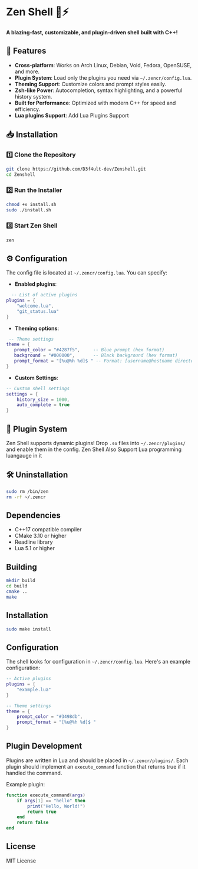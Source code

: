 # Zen Shell 🦈⚡  

**A blazing-fast, customizable, and plugin-driven shell built with C++!**  

## 🚀 Features  
- **Cross-platform**: Works on Arch Linux, Debian, Void, Fedora, OpenSUSE, and more.  
- **Plugin System**: Load only the plugins you need via `~/.zencr/config.lua`.  
- **Theming Support**: Customize colors and prompt styles easily.  
- **Zsh-like Power**: Autocompletion, syntax highlighting, and a powerful history system.  
- **Built for Performance**: Optimized with modern C++ for speed and efficiency.  
- **Lua plugins Support**: Add Lua Plugins Support 

## 📥 Installation  

### 1️⃣ Clone the Repository  
```sh
git clone https://github.com/D3f4ult-dev/Zenshell.git
cd Zenshell
```

### 2️⃣ Run the Installer  
```sh
chmod +x install.sh  
sudo ./install.sh  
```

### 3️⃣ Start Zen Shell  
```sh
zen  
```

## ⚙️ Configuration  

The config file is located at `~/.zencr/config.lua`. You can specify:  
- **Enabled plugins**:  
```lua
  -- List of active plugins
plugins = {
    "welcome.lua",
    "git_status.lua"
}
```  

- **Theming options**:  
 ```lua  
  -- Theme settings
theme = {
    prompt_color = "#4287f5",     -- Blue prompt (hex format)
    background = "#000000",       -- Black background (hex format)
    prompt_format = "[%u@%h %d]$ " -- Format: [username@hostname directory]$
}   
```
  
- **Custom Settings**:
```lua
-- Custom shell settings
settings = {
    history_size = 1000,
    auto_complete = true
}  
```

## 🔌 Plugin System  

Zen Shell supports dynamic plugins! Drop `.so` files into `~/.zencr/plugins/` and enable them in the config.
Zen Shell Also Support Lua programming luangauge in it   

## 🛠 Uninstallation  
```sh
sudo rm /bin/zen  
rm -rf ~/.zencr  
```

## Dependencies

- C++17 compatible compiler
- CMake 3.10 or higher
- Readline library
- Lua 5.1 or higher

## Building

```bash
mkdir build
cd build
cmake ..
make
```

## Installation

```bash
sudo make install
```

## Configuration

The shell looks for configuration in `~/.zencr/config.lua`. Here's an example configuration:

```lua
-- Active plugins
plugins = {
    "example.lua"
}

-- Theme settings
theme = {
    prompt_color = "#3498db",
    prompt_format = "[%u@%h %d]$ "
}
```

## Plugin Development

Plugins are written in Lua and should be placed in `~/.zencr/plugins/`. Each plugin should implement an `execute_command` function that returns true if it handled the command.

Example plugin:

```lua
function execute_command(args)
    if args[1] == "hello" then
        print("Hello, World!")
        return true
    end
    return false
end
```

## License

MIT License
